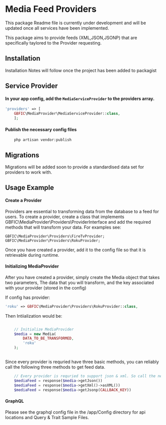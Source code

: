 # Media Feed Providers

This package Readme file is currently under development and will be updated once all services have been implemented.

This package aims to provide feeds (XML,JSON,JSONP) that are specifically taylored to the Provider requesting.

## Installation

Installation Notes will follow once the project has been added to packagist


## Service Provider

#### In your app config, add the `MediaServiceProvider` to the providers array.

```php
'providers' => [
    GBFIC\MediaProvider\MediaServiceProvider::class,
    ];
```
#### Publish the necessary config files

```
	php artisan vendor:publish
```
	
## Migrations

Migrations will be added soon to provide a standardised data set for providers to work with.

## Usage Example

#### Create a Provider
	
Providers are essential to transforming data from the database to a feed for users. To create a provider, create a class that implements GBFIC\MediaProvider\Providers\ProviderInterface and add the required methods that will transform your data. For examples see:

```
GBFIC\MediaProvider\Providers\FireTvProvider;
GBFIC\MediaProvider\Providers\RokuProvider;
```
 
Once you have created a provider, add it to the config file so that it is retrievable during runtime.
	
#### Initializing MediaProvider

After you have created a provider, simply create the Media object that takes two parameters, The data that you will transform, and the key associated with your provider (stored in the config) 

If config has provider:

``` php
'roku' => GBFIC\MediaProvider\Providers\RokuProvider::class,

```

Then Intiialization would be:

``` php

	// Initialize MediaProvider
	$media = new Media(
		DATA_TO_BE_TRANSFORMED, 
		'roku'
	);
		
```

Since every provider is requried have three basic methods, you can reliably call the following three methods to get feed data.
	
``` php
	// Every provider is requried to support json & xml. So call the necessary method to get the feed.
	$mediaFeed = response($media->getJson())
	$mediaFeed = response($media->getXml()->asXML())
	$mediaFeed = response($media->getJsonp(CALLBACK_KEY))
```

#### GraphQL

Please see the graphql config file in the /app/Config directory for api locations and Query & Trait Sample Files.

